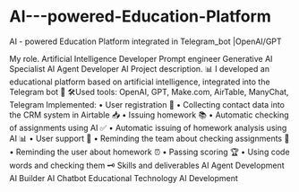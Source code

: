 # AI---powered-Education-Platform
AI - powered Education Platform integrated in Telegram_bot |OpenAI/GPT

My role. Artificial Intelligence Developer Prompt engineer Generative AI Specialist AI Agent Developer AI
 Project description.  📊 I developed an educational platform based on artificial intelligence, integrated into the Telegram bot 🤖  🛠️Used tools: OpenAI, GPT, Make.com, AirTable, ManyChat, Telegram   Implemented:  • User registration 📝 • Collecting contact data into the CRM system in Airtable 📥 • Issuing homework 📚  • Automatic checking of assignments using AI ✅  • Automatic issuing of homework analysis using AI 📊  • User support 💬 • Reminding the team about checking assignments 🔔  • Reminding the user about homework ⏰  • Passing scoring 🏆  • Using code words and checking them 🗝️ 
Skills and deliverables
AI Agent Development
AI Builder
AI Chatbot
Educational Technology
AI Development
